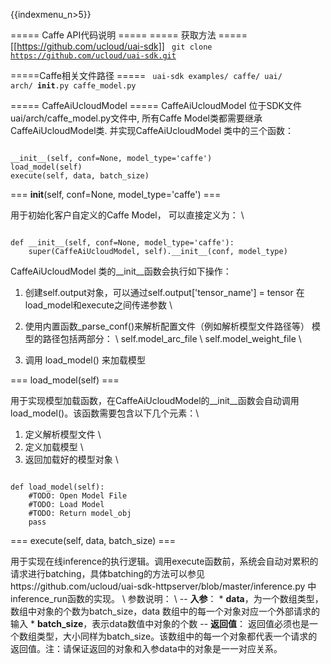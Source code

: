 {{indexmenu_n>5}}

===== Caffe API代码说明 =====
===== 获取方法 =====
[[https://github.com/ucloud/uai-sdk]]
<code>
git clone https://github.com/ucloud/uai-sdk.git
</code>

=====Caffe相关文件路径 =====
<code>
uai-sdk
  examples/
    caffe/
  uai/
    arch/
      __init__.py
      caffe_model.py
</code>

===== CaffeAiUcloudModel =====
 CaffeAiUcloudModel 位于SDK文件uai/arch/caffe_model.py文件中, 所有Caffe Model类都需要继承CaffeAiUcloudModel类.
并实现CaffeAiUcloudModel 类中的三个函数：

<code>
__init__(self, conf=None, model_type='caffe')
load_model(self) 
execute(self, data, batch_size)
</code>

=== __init__(self, conf=None, model_type='caffe') ===
 
 

用于初始化客户自定义的Caffe Model， 可以直接定义为：  \\

<code>
def __init__(self, conf=None, model_type='caffe'):
    super(CaffeAiUcloudModel, self).__init__(conf, model_type)
</code>

CaffeAiUcloudModel 类的\_\_init\_\_函数会执行如下操作：

 1. 创建self.output对象，可以通过self.output['tensor\_name'] = tensor 在load\_model和execute之间传递参数 \\

 2. 使用内置函数\_parse\_conf()来解析配置文件（例如解析模型文件路径等）
 模型的路径包括两部分： \\
self.model\_arc\_file   \\
self.model\_weight\_file \\
 3. 调用 load_model() 来加载模型

=== load_model(self) ===

用于实现模型加载函数，在CaffeAiUcloudModel的\_\_init\_\_函数会自动调用load_model()。该函数需要包含以下几个元素：\\
1. 定义解析模型文件 \\
2. 定义加载模型  \\
3. 返回加载好的模型对象  \\

<code>
def load_model(self):
    #TODO: Open Model File
    #TODO: Load Model
    #TODO: Return model_obj
    pass
</code>

=== execute(self, data, batch_size) ===

用于实现在线inference的执行逻辑。调用execute函数前，系统会自动对累积的请求进行batching，具体batching的方法可以参见https://github.com/ucloud/uai-sdk-httpserver/blob/master/inference.py 中inference_run函数的实现。  \\
参数说明： \\
-- **入参**：
          * **data**，为一个数组类型，数组中对象的个数为batch\_size，data 数组中的每一个对象对应一个外部请求的输入
          * **batch\_size**，表示data数值中对象的个数
-- **返回值**：
返回值必须也是一个数组类型，大小同样为batch\_size。该数组中的每一个对象都代表一个请求的返回值。注：请保证返回的对象和入参data中的对象是一一对应关系。